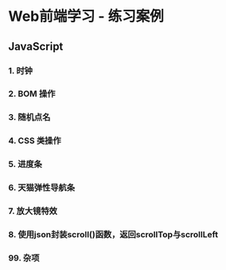 # Web前端学习 - 练习案例

## JavaScript
### 1. 时钟
### 2. BOM 操作
### 3. 随机点名
### 4. CSS 类操作
### 5. 进度条
### 6. 天猫弹性导航条
### 7. 放大镜特效
### 8. 使用json封装scroll()函数，返回scrollTop与scrollLeft
### 99. 杂项